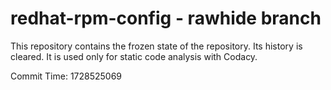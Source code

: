# redhat-rpm-config - rawhide branch

This repository contains the frozen state of the repository.
Its history is cleared. It is used only for static code
analysis with Codacy.

Commit Time: 1728525069